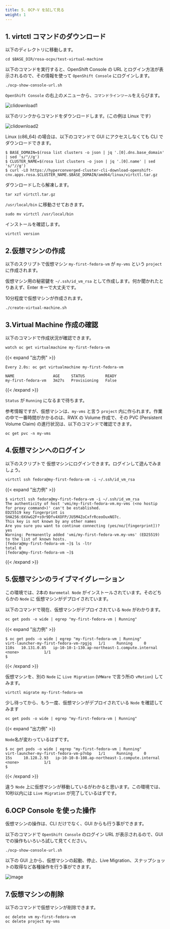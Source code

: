 ```yaml
---
title: 5. OCP-V を試して見る
weight: 1
---
```


## 1. virtctl コマンドのダウンロード

以下のディレクトリに移動します。

```tpl
cd $BASE_DIR/rosa-ocpv/test-virtual-machine
```

以下のコマンドを実行すると、OpenShift Console の URL とログイン方法が表示されるので、その情報を使って `OpenShift Console` にログインします。

```tpl
./ocp-show-console-url.sh
```


`OpenShift Console` の右上のメニューから、`コマンドラインツール`をえらびます。

![clidownload1](https://github.com/user-attachments/assets/f8314638-e3d2-4aa1-b7b1-ce733b930528)

以下のリンクからコマンドをダウンロードします。(この例は Linux です）

![clidownload2](https://github.com/user-attachments/assets/78356184-462f-4ae5-97e4-f5f61cf91e07)

Linux (c86_64) の場合は、以下のコマンドで GUI にアクセスしなくても CLI でダウンロードできます。
```
$ BASE_DOMAIN=$(rosa list clusters -o json | jq '.[0].dns.base_domain' | sed 's/"//g')
$ CLUSTER_NAME=$(rosa list clusters -o json | jq '.[0].name' | sed 's/"//g')
$ curl -LO https://hyperconverged-cluster-cli-download-openshift-cnv.apps.rosa.$CLUSTER_NAME.$BASE_DOMAIN/amd64/linux/virtctl.tar.gz
```


ダウンロードしたら解凍します。

```tpl
tar xzf virtctl.tar.gz
```

`/usr/local/bin` に移動させておきます。

```tpl
sudo mv virtctl /usr/local/bin
```

インストールを確認します。

```tpl
virtctl version
```


## 2.仮想マシンの作成


以下のスクリプトで仮想マシン `my-first-fedora-vm` が `my-vms` という `project` に作成されます。

仮想マシン用の秘密鍵を `~/.ssh/id_vm_rsa` として作成します。何か聞かれたとりあえず、Enter キーで大丈夫です。

10分程度で仮想マシンが作成されます。

```tpl
./create-virtual-machine.sh
```

## 3.Virtual Machine 作成の確認

以下のコマンドで作成状況が確認できます。

```tpl
watch oc get virtualmachine my-first-fedora-vm
```

{{< expand "出力例" >}}
```tpl
Every 2.0s: oc get virtualmachine my-first-fedora-vm                        

NAME                 AGE     STATUS         READY
my-first-fedora-vm   3m27s   Provisioning   False
```
{{< /expand >}}

`Status` が `Running` になるまで待ちます。

参考情報ですが、仮想マシンは、`my-vms` と言う `project` 内に作られます。作業の中で一番時間がかかるのは、RWX の Volume 作成で、その PVC (Persistent Volume Claim) の進行状況は、以下のコマンドで確認できます。


```tpl
oc get pvc -n my-vms
```

## 4.仮想マシンへのログイン

以下のスクリプトで 仮想マシンにログインできます。ログインして遊んでみましょう。

```tpl
virtctl ssh fedora@my-first-fedora-vm -i ~/.ssh/id_vm_rsa
```

{{< expand "出力例" >}}
```tpl
$ virtctl ssh fedora@my-first-fedora-vm -i ~/.ssh/id_vm_rsa
The authenticity of host 'vmi/my-first-fedora-vm.my-vms (<no hostip for proxy command>)' can't be established.
ED25519 key fingerprint is SHA256:0XVwG2F+s9r9Dfv4XOFP/JU5M4ZoCxfrRceoOuxNO7c.
This key is not known by any other names
Are you sure you want to continue connecting (yes/no/[fingerprint])? yes
Warning: Permanently added 'vmi/my-first-fedora-vm.my-vms' (ED25519) to the list of known hosts.
[fedora@my-first-fedora-vm ~]$ ls -ltr
total 0
[fedora@my-first-fedora-vm ~]$ 
```
{{< /expand >}}


## 5.仮想マシンのライブマイグレーション

この環境では、2本の `Baremetal Node` がインストールされています。そのどちらかの `Node` に 仮想マシンがデプロイされています。

以下のコマンドで現在、仮想マシンがデプロイされている `Node` がわかります。


```tpl
oc get pods -o wide | egrep "my-first-fedora-vm | Running"
```

{{< expand "出力例" >}}
```tpl
$ oc get pods -o wide | egrep "my-first-fedora-vm | Running"
virt-launcher-my-first-fedora-vm-rpgjq   1/1     Running     0          110s   10.131.0.85   ip-10-10-1-130.ap-northeast-1.compute.internal   <none>           1/1
$ 
```
{{< /expand >}}

仮想マシンを、別の `Node` に `Live Migration` (`VMWare` で言う所の `vMotion`) してみます。

```tpl
virtctl migrate my-first-fedora-vm
```

少し待ってから、もう一度、仮想マシンがデプロイされている `Node` を確認してみます

```tpl
oc get pods -o wide | egrep "my-first-fedora-vm | Running"
```

{{< expand "出力例" >}}

`Node`名が変わっているはずです。
```tpl
$ oc get pods -o wide | egrep "my-first-fedora-vm | Running"
virt-launcher-my-first-fedora-vm-p7nbp   1/1     Running     0          15s     10.128.2.93   ip-10-10-8-108.ap-northeast-1.compute.internal   <none>           1/1
$ 
```
{{< /expand >}}

違う `Node` 上に仮想マシンが移動しているがわかると思います。この環境では、10秒以内には `Live Migration` が完了しているはずです。
## 6.OCP Console を使った操作

仮想マシンの操作は、CLI だけでなく、GUI からも行う事ができます。

以下のコマンドで `OpenShift Console` のログイン URL が表示されるので、GUI での操作もいろいろ試して見てください。

```tpl
./ocp-show-console-url.sh
```

以下の GUI 上から、仮想マシンの起動、停止、Live Migration、スナップショットの取得など各種操作を行う事ができます。

![image](https://github.com/user-attachments/assets/6333fcb4-a377-48ad-b43f-bb56c3ab2160)

## 7.仮想マシンの削除

以下のコマンドで仮想マシンが削除できます。

```tpl
oc delete vm my-first-fedora-vm
oc delete project my-vms
```

